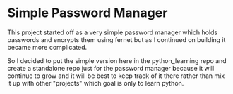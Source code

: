 # Simple Password Manager

This project started off as a very simple password manager which holds passwords and encrypts them using fernet but as I continued on building it became more complicated.

So I decided to put the simple version here in the python_learning repo and create a standalone repo just for the password manager because it will continue to grow and it will be best to keep track of it there rather than mix it up with other "projects" which goal is only to learn python.
